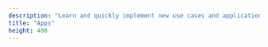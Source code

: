 ```yaml
---
description: "Learn and quickly implement new use cases and applications to build even further value with your own ODS platform!"
title: "Apps"
height: 400
---
```

